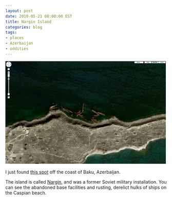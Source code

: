 ```yaml
---
layout: post
date: 2010-05-21 08:00:00 EST
title: Nargin Island
categories: blog
tags:
- places
- Azerbaijan
- oddities
---
```


<a href="http://maps.google.com/maps?f=q&amp;source=s_q&amp;hl=en&amp;geocode=&amp;q=Baku,+Azerbaijan&amp;sll=37.0625,-95.677068&amp;sspn=59.50923,115.048828&amp;ie=UTF8&amp;hq=&amp;hnear=Baku,+Azerbaijan&amp;ll=40.293733,49.923162&amp;spn=0.028445,0.056176&amp;t=h&amp;z=15"><img src="/images/post-images/nargin.png" title="Nargin" alt="Nargin" /></a>

I just found [this spot](http://maps.google.com/maps?f=q&amp;source=s_q&amp;hl=en&amp;geocode=&amp;q=Baku,+Azerbaijan&amp;sll=37.0625,-95.677068&amp;sspn=59.50923,115.048828&amp;ie=UTF8&amp;hq=&amp;hnear=Baku,+Azerbaijan&amp;ll=40.293733,49.923162&amp;spn=0.028445,0.056176&amp;t=h&amp;z=15) off the coast of Baku, Azerbaijan.

The island is called <a href="http://en.wikipedia.org/wiki/Nargin_%28island%29">Nargin</a>, and was a former Soviet military installation. You can see the abandoned base facilities and rusting, derelict hulks of ships on the Caspian beach.
